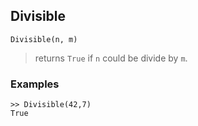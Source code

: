 ## Divisible

```
Divisible(n, m)
```

> returns `True` if `n` could be divide by `m`. 
 
### Examples  

```
>> Divisible(42,7)
True
```
 